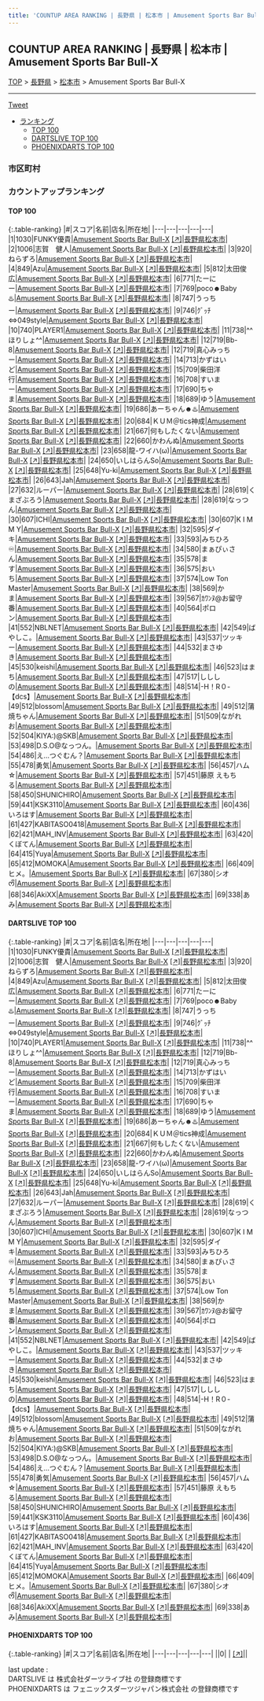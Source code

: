 ```yaml
---
title: 'COUNTUP AREA RANKING | 長野県 | 松本市 | Amusement Sports Bar Bull-X'
---
```

## COUNTUP AREA RANKING | 長野県 | 松本市 | Amusement Sports Bar Bull-X

[TOP](/darts/rank/) > [長野県](/darts/rank/長野県/) > [松本市](/darts/rank/長野県/松本市/) > Amusement Sports Bar Bull-X

___

<a href="https://twitter.com/share?ref_src=twsrc%5Etfw" data-text="COUNTUP AREA RANKING | 長野県松本市Amusement Sports Bar Bull-X" class="twitter-share-button" data-hashtags="DARTSLIVE,PHOENIXDARTS,darts,ダーツ" data-show-count="false">Tweet</a>

* [ランキング](#カウントアップランキング)
    * [TOP 100](#top-100)
    * [DARTSLIVE TOP 100](#dartslive-top-100)
    * [PHOENIXDARTS TOP 100](#phoenixdarts-top-100)

### 市区町村

<ul>

</ul>

### カウントアップランキング

#### TOP 100



{:.table-ranking}
|#|スコア|名前|店名|所在地|
|---|---|---|---|---|
|1|1030|<span class="rank-name-dl">FUNKY優貴</span>|<a href="/darts/rank/shops/a5e5af7fada386220d9b047a20a7ba1e.html">Amusement Sports Bar Bull-X</a> <a href="https://search.dartslive.com/jp/shop/a5e5af7fada386220d9b047a20a7ba1e">[↗]</a>|<a href="/darts/rank/長野県/松本市">長野県松本市</a>|
|2|1006|<span class="rank-name-dl">志賀　健人</span>|<a href="/darts/rank/shops/a5e5af7fada386220d9b047a20a7ba1e.html">Amusement Sports Bar Bull-X</a> <a href="https://search.dartslive.com/jp/shop/a5e5af7fada386220d9b047a20a7ba1e">[↗]</a>|<a href="/darts/rank/長野県/松本市">長野県松本市</a>|
|3|920|<span class="rank-name-dl">ねらずろ</span>|<a href="/darts/rank/shops/a5e5af7fada386220d9b047a20a7ba1e.html">Amusement Sports Bar Bull-X</a> <a href="https://search.dartslive.com/jp/shop/a5e5af7fada386220d9b047a20a7ba1e">[↗]</a>|<a href="/darts/rank/長野県/松本市">長野県松本市</a>|
|4|849|<span class="rank-name-dl">Azu</span>|<a href="/darts/rank/shops/a5e5af7fada386220d9b047a20a7ba1e.html">Amusement Sports Bar Bull-X</a> <a href="https://search.dartslive.com/jp/shop/a5e5af7fada386220d9b047a20a7ba1e">[↗]</a>|<a href="/darts/rank/長野県/松本市">長野県松本市</a>|
|5|812|<span class="rank-name-dl">太田俊広</span>|<a href="/darts/rank/shops/a5e5af7fada386220d9b047a20a7ba1e.html">Amusement Sports Bar Bull-X</a> <a href="https://search.dartslive.com/jp/shop/a5e5af7fada386220d9b047a20a7ba1e">[↗]</a>|<a href="/darts/rank/長野県/松本市">長野県松本市</a>|
|6|771|<span class="rank-name-dl">たーにー</span>|<a href="/darts/rank/shops/a5e5af7fada386220d9b047a20a7ba1e.html">Amusement Sports Bar Bull-X</a> <a href="https://search.dartslive.com/jp/shop/a5e5af7fada386220d9b047a20a7ba1e">[↗]</a>|<a href="/darts/rank/長野県/松本市">長野県松本市</a>|
|7|769|<span class="rank-name-dl">poco☻Baby♨️</span>|<a href="/darts/rank/shops/a5e5af7fada386220d9b047a20a7ba1e.html">Amusement Sports Bar Bull-X</a> <a href="https://search.dartslive.com/jp/shop/a5e5af7fada386220d9b047a20a7ba1e">[↗]</a>|<a href="/darts/rank/長野県/松本市">長野県松本市</a>|
|8|747|<span class="rank-name-dl">うっちー</span>|<a href="/darts/rank/shops/a5e5af7fada386220d9b047a20a7ba1e.html">Amusement Sports Bar Bull-X</a> <a href="https://search.dartslive.com/jp/shop/a5e5af7fada386220d9b047a20a7ba1e">[↗]</a>|<a href="/darts/rank/長野県/松本市">長野県松本市</a>|
|9|746|<span class="rank-name-dl">ｸﾞｯﾁ⇔049style</span>|<a href="/darts/rank/shops/a5e5af7fada386220d9b047a20a7ba1e.html">Amusement Sports Bar Bull-X</a> <a href="https://search.dartslive.com/jp/shop/a5e5af7fada386220d9b047a20a7ba1e">[↗]</a>|<a href="/darts/rank/長野県/松本市">長野県松本市</a>|
|10|740|<span class="rank-name-dl">PLAYER1</span>|<a href="/darts/rank/shops/a5e5af7fada386220d9b047a20a7ba1e.html">Amusement Sports Bar Bull-X</a> <a href="https://search.dartslive.com/jp/shop/a5e5af7fada386220d9b047a20a7ba1e">[↗]</a>|<a href="/darts/rank/長野県/松本市">長野県松本市</a>|
|11|738|<span class="rank-name-dl">^^ほりしょ^^</span>|<a href="/darts/rank/shops/a5e5af7fada386220d9b047a20a7ba1e.html">Amusement Sports Bar Bull-X</a> <a href="https://search.dartslive.com/jp/shop/a5e5af7fada386220d9b047a20a7ba1e">[↗]</a>|<a href="/darts/rank/長野県/松本市">長野県松本市</a>|
|12|719|<span class="rank-name-dl">Bb-8</span>|<a href="/darts/rank/shops/a5e5af7fada386220d9b047a20a7ba1e.html">Amusement Sports Bar Bull-X</a> <a href="https://search.dartslive.com/jp/shop/a5e5af7fada386220d9b047a20a7ba1e">[↗]</a>|<a href="/darts/rank/長野県/松本市">長野県松本市</a>|
|12|719|<span class="rank-name-dl">真心みっちー</span>|<a href="/darts/rank/shops/a5e5af7fada386220d9b047a20a7ba1e.html">Amusement Sports Bar Bull-X</a> <a href="https://search.dartslive.com/jp/shop/a5e5af7fada386220d9b047a20a7ba1e">[↗]</a>|<a href="/darts/rank/長野県/松本市">長野県松本市</a>|
|14|713|<span class="rank-name-dl">かずはいど</span>|<a href="/darts/rank/shops/a5e5af7fada386220d9b047a20a7ba1e.html">Amusement Sports Bar Bull-X</a> <a href="https://search.dartslive.com/jp/shop/a5e5af7fada386220d9b047a20a7ba1e">[↗]</a>|<a href="/darts/rank/長野県/松本市">長野県松本市</a>|
|15|709|<span class="rank-name-dl">柴田洋行</span>|<a href="/darts/rank/shops/a5e5af7fada386220d9b047a20a7ba1e.html">Amusement Sports Bar Bull-X</a> <a href="https://search.dartslive.com/jp/shop/a5e5af7fada386220d9b047a20a7ba1e">[↗]</a>|<a href="/darts/rank/長野県/松本市">長野県松本市</a>|
|16|708|<span class="rank-name-dl">すいまー</span>|<a href="/darts/rank/shops/a5e5af7fada386220d9b047a20a7ba1e.html">Amusement Sports Bar Bull-X</a> <a href="https://search.dartslive.com/jp/shop/a5e5af7fada386220d9b047a20a7ba1e">[↗]</a>|<a href="/darts/rank/長野県/松本市">長野県松本市</a>|
|17|690|<span class="rank-name-dl">ちゃま</span>|<a href="/darts/rank/shops/a5e5af7fada386220d9b047a20a7ba1e.html">Amusement Sports Bar Bull-X</a> <a href="https://search.dartslive.com/jp/shop/a5e5af7fada386220d9b047a20a7ba1e">[↗]</a>|<a href="/darts/rank/長野県/松本市">長野県松本市</a>|
|18|689|<span class="rank-name-dl">ゆう</span>|<a href="/darts/rank/shops/a5e5af7fada386220d9b047a20a7ba1e.html">Amusement Sports Bar Bull-X</a> <a href="https://search.dartslive.com/jp/shop/a5e5af7fada386220d9b047a20a7ba1e">[↗]</a>|<a href="/darts/rank/長野県/松本市">長野県松本市</a>|
|19|686|<span class="rank-name-dl">あーちゃん☻♨️</span>|<a href="/darts/rank/shops/a5e5af7fada386220d9b047a20a7ba1e.html">Amusement Sports Bar Bull-X</a> <a href="https://search.dartslive.com/jp/shop/a5e5af7fada386220d9b047a20a7ba1e">[↗]</a>|<a href="/darts/rank/長野県/松本市">長野県松本市</a>|
|20|684|<span class="rank-name-dl">ＫＵＭ＠tics神成</span>|<a href="/darts/rank/shops/a5e5af7fada386220d9b047a20a7ba1e.html">Amusement Sports Bar Bull-X</a> <a href="https://search.dartslive.com/jp/shop/a5e5af7fada386220d9b047a20a7ba1e">[↗]</a>|<a href="/darts/rank/長野県/松本市">長野県松本市</a>|
|21|667|<span class="rank-name-dl">何もしたくない</span>|<a href="/darts/rank/shops/a5e5af7fada386220d9b047a20a7ba1e.html">Amusement Sports Bar Bull-X</a> <a href="https://search.dartslive.com/jp/shop/a5e5af7fada386220d9b047a20a7ba1e">[↗]</a>|<a href="/darts/rank/長野県/松本市">長野県松本市</a>|
|22|660|<span class="rank-name-dl">かわんぬ</span>|<a href="/darts/rank/shops/a5e5af7fada386220d9b047a20a7ba1e.html">Amusement Sports Bar Bull-X</a> <a href="https://search.dartslive.com/jp/shop/a5e5af7fada386220d9b047a20a7ba1e">[↗]</a>|<a href="/darts/rank/長野県/松本市">長野県松本市</a>|
|23|658|<span class="rank-name-dl">龍-ワイハ(ω)</span>|<a href="/darts/rank/shops/a5e5af7fada386220d9b047a20a7ba1e.html">Amusement Sports Bar Bull-X</a> <a href="https://search.dartslive.com/jp/shop/a5e5af7fada386220d9b047a20a7ba1e">[↗]</a>|<a href="/darts/rank/長野県/松本市">長野県松本市</a>|
|24|650|<span class="rank-name-dl">いしはらんSo</span>|<a href="/darts/rank/shops/a5e5af7fada386220d9b047a20a7ba1e.html">Amusement Sports Bar Bull-X</a> <a href="https://search.dartslive.com/jp/shop/a5e5af7fada386220d9b047a20a7ba1e">[↗]</a>|<a href="/darts/rank/長野県/松本市">長野県松本市</a>|
|25|648|<span class="rank-name-dl">Yu-ki</span>|<a href="/darts/rank/shops/a5e5af7fada386220d9b047a20a7ba1e.html">Amusement Sports Bar Bull-X</a> <a href="https://search.dartslive.com/jp/shop/a5e5af7fada386220d9b047a20a7ba1e">[↗]</a>|<a href="/darts/rank/長野県/松本市">長野県松本市</a>|
|26|643|<span class="rank-name-dl">Jah</span>|<a href="/darts/rank/shops/a5e5af7fada386220d9b047a20a7ba1e.html">Amusement Sports Bar Bull-X</a> <a href="https://search.dartslive.com/jp/shop/a5e5af7fada386220d9b047a20a7ba1e">[↗]</a>|<a href="/darts/rank/長野県/松本市">長野県松本市</a>|
|27|632|<span class="rank-name-dl">ルーパー</span>|<a href="/darts/rank/shops/a5e5af7fada386220d9b047a20a7ba1e.html">Amusement Sports Bar Bull-X</a> <a href="https://search.dartslive.com/jp/shop/a5e5af7fada386220d9b047a20a7ba1e">[↗]</a>|<a href="/darts/rank/長野県/松本市">長野県松本市</a>|
|28|619|<span class="rank-name-dl">くまざぶろう</span>|<a href="/darts/rank/shops/a5e5af7fada386220d9b047a20a7ba1e.html">Amusement Sports Bar Bull-X</a> <a href="https://search.dartslive.com/jp/shop/a5e5af7fada386220d9b047a20a7ba1e">[↗]</a>|<a href="/darts/rank/長野県/松本市">長野県松本市</a>|
|28|619|<span class="rank-name-dl">なっつん</span>|<a href="/darts/rank/shops/a5e5af7fada386220d9b047a20a7ba1e.html">Amusement Sports Bar Bull-X</a> <a href="https://search.dartslive.com/jp/shop/a5e5af7fada386220d9b047a20a7ba1e">[↗]</a>|<a href="/darts/rank/長野県/松本市">長野県松本市</a>|
|30|607|<span class="rank-name-dl">ICHI</span>|<a href="/darts/rank/shops/a5e5af7fada386220d9b047a20a7ba1e.html">Amusement Sports Bar Bull-X</a> <a href="https://search.dartslive.com/jp/shop/a5e5af7fada386220d9b047a20a7ba1e">[↗]</a>|<a href="/darts/rank/長野県/松本市">長野県松本市</a>|
|30|607|<span class="rank-name-dl">K I M M Y</span>|<a href="/darts/rank/shops/a5e5af7fada386220d9b047a20a7ba1e.html">Amusement Sports Bar Bull-X</a> <a href="https://search.dartslive.com/jp/shop/a5e5af7fada386220d9b047a20a7ba1e">[↗]</a>|<a href="/darts/rank/長野県/松本市">長野県松本市</a>|
|32|595|<span class="rank-name-dl">ダイキ</span>|<a href="/darts/rank/shops/a5e5af7fada386220d9b047a20a7ba1e.html">Amusement Sports Bar Bull-X</a> <a href="https://search.dartslive.com/jp/shop/a5e5af7fada386220d9b047a20a7ba1e">[↗]</a>|<a href="/darts/rank/長野県/松本市">長野県松本市</a>|
|33|593|<span class="rank-name-dl">みちひろ♾️</span>|<a href="/darts/rank/shops/a5e5af7fada386220d9b047a20a7ba1e.html">Amusement Sports Bar Bull-X</a> <a href="https://search.dartslive.com/jp/shop/a5e5af7fada386220d9b047a20a7ba1e">[↗]</a>|<a href="/darts/rank/長野県/松本市">長野県松本市</a>|
|34|580|<span class="rank-name-dl">まぁぴぃさん</span>|<a href="/darts/rank/shops/a5e5af7fada386220d9b047a20a7ba1e.html">Amusement Sports Bar Bull-X</a> <a href="https://search.dartslive.com/jp/shop/a5e5af7fada386220d9b047a20a7ba1e">[↗]</a>|<a href="/darts/rank/長野県/松本市">長野県松本市</a>|
|35|578|<span class="rank-name-dl">ます</span>|<a href="/darts/rank/shops/a5e5af7fada386220d9b047a20a7ba1e.html">Amusement Sports Bar Bull-X</a> <a href="https://search.dartslive.com/jp/shop/a5e5af7fada386220d9b047a20a7ba1e">[↗]</a>|<a href="/darts/rank/長野県/松本市">長野県松本市</a>|
|36|575|<span class="rank-name-dl">おいち</span>|<a href="/darts/rank/shops/a5e5af7fada386220d9b047a20a7ba1e.html">Amusement Sports Bar Bull-X</a> <a href="https://search.dartslive.com/jp/shop/a5e5af7fada386220d9b047a20a7ba1e">[↗]</a>|<a href="/darts/rank/長野県/松本市">長野県松本市</a>|
|37|574|<span class="rank-name-dl">Low Ton Master</span>|<a href="/darts/rank/shops/a5e5af7fada386220d9b047a20a7ba1e.html">Amusement Sports Bar Bull-X</a> <a href="https://search.dartslive.com/jp/shop/a5e5af7fada386220d9b047a20a7ba1e">[↗]</a>|<a href="/darts/rank/長野県/松本市">長野県松本市</a>|
|38|569|<span class="rank-name-dl">かま</span>|<a href="/darts/rank/shops/a5e5af7fada386220d9b047a20a7ba1e.html">Amusement Sports Bar Bull-X</a> <a href="https://search.dartslive.com/jp/shop/a5e5af7fada386220d9b047a20a7ba1e">[↗]</a>|<a href="/darts/rank/長野県/松本市">長野県松本市</a>|
|39|567|<span class="rank-name-dl">ｶﾜﾝﾇ@お留守番</span>|<a href="/darts/rank/shops/a5e5af7fada386220d9b047a20a7ba1e.html">Amusement Sports Bar Bull-X</a> <a href="https://search.dartslive.com/jp/shop/a5e5af7fada386220d9b047a20a7ba1e">[↗]</a>|<a href="/darts/rank/長野県/松本市">長野県松本市</a>|
|40|564|<span class="rank-name-dl">ポロン</span>|<a href="/darts/rank/shops/a5e5af7fada386220d9b047a20a7ba1e.html">Amusement Sports Bar Bull-X</a> <a href="https://search.dartslive.com/jp/shop/a5e5af7fada386220d9b047a20a7ba1e">[↗]</a>|<a href="/darts/rank/長野県/松本市">長野県松本市</a>|
|41|552|<span class="rank-name-dl">NBLNET</span>|<a href="/darts/rank/shops/a5e5af7fada386220d9b047a20a7ba1e.html">Amusement Sports Bar Bull-X</a> <a href="https://search.dartslive.com/jp/shop/a5e5af7fada386220d9b047a20a7ba1e">[↗]</a>|<a href="/darts/rank/長野県/松本市">長野県松本市</a>|
|42|549|<span class="rank-name-dl">ばやしこ。</span>|<a href="/darts/rank/shops/a5e5af7fada386220d9b047a20a7ba1e.html">Amusement Sports Bar Bull-X</a> <a href="https://search.dartslive.com/jp/shop/a5e5af7fada386220d9b047a20a7ba1e">[↗]</a>|<a href="/darts/rank/長野県/松本市">長野県松本市</a>|
|43|537|<span class="rank-name-dl">ツッキー</span>|<a href="/darts/rank/shops/a5e5af7fada386220d9b047a20a7ba1e.html">Amusement Sports Bar Bull-X</a> <a href="https://search.dartslive.com/jp/shop/a5e5af7fada386220d9b047a20a7ba1e">[↗]</a>|<a href="/darts/rank/長野県/松本市">長野県松本市</a>|
|44|532|<span class="rank-name-dl">まさゆき</span>|<a href="/darts/rank/shops/a5e5af7fada386220d9b047a20a7ba1e.html">Amusement Sports Bar Bull-X</a> <a href="https://search.dartslive.com/jp/shop/a5e5af7fada386220d9b047a20a7ba1e">[↗]</a>|<a href="/darts/rank/長野県/松本市">長野県松本市</a>|
|45|530|<span class="rank-name-dl">keishi</span>|<a href="/darts/rank/shops/a5e5af7fada386220d9b047a20a7ba1e.html">Amusement Sports Bar Bull-X</a> <a href="https://search.dartslive.com/jp/shop/a5e5af7fada386220d9b047a20a7ba1e">[↗]</a>|<a href="/darts/rank/長野県/松本市">長野県松本市</a>|
|46|523|<span class="rank-name-dl">はまち</span>|<a href="/darts/rank/shops/a5e5af7fada386220d9b047a20a7ba1e.html">Amusement Sports Bar Bull-X</a> <a href="https://search.dartslive.com/jp/shop/a5e5af7fada386220d9b047a20a7ba1e">[↗]</a>|<a href="/darts/rank/長野県/松本市">長野県松本市</a>|
|47|517|<span class="rank-name-dl">しししの</span>|<a href="/darts/rank/shops/a5e5af7fada386220d9b047a20a7ba1e.html">Amusement Sports Bar Bull-X</a> <a href="https://search.dartslive.com/jp/shop/a5e5af7fada386220d9b047a20a7ba1e">[↗]</a>|<a href="/darts/rank/長野県/松本市">長野県松本市</a>|
|48|514|<span class="rank-name-dl">-H！R０-【dcs】</span>|<a href="/darts/rank/shops/a5e5af7fada386220d9b047a20a7ba1e.html">Amusement Sports Bar Bull-X</a> <a href="https://search.dartslive.com/jp/shop/a5e5af7fada386220d9b047a20a7ba1e">[↗]</a>|<a href="/darts/rank/長野県/松本市">長野県松本市</a>|
|49|512|<span class="rank-name-dl">blossom</span>|<a href="/darts/rank/shops/a5e5af7fada386220d9b047a20a7ba1e.html">Amusement Sports Bar Bull-X</a> <a href="https://search.dartslive.com/jp/shop/a5e5af7fada386220d9b047a20a7ba1e">[↗]</a>|<a href="/darts/rank/長野県/松本市">長野県松本市</a>|
|49|512|<span class="rank-name-dl">蒲焼ちゃん</span>|<a href="/darts/rank/shops/a5e5af7fada386220d9b047a20a7ba1e.html">Amusement Sports Bar Bull-X</a> <a href="https://search.dartslive.com/jp/shop/a5e5af7fada386220d9b047a20a7ba1e">[↗]</a>|<a href="/darts/rank/長野県/松本市">長野県松本市</a>|
|51|509|<span class="rank-name-dl">ながれお</span>|<a href="/darts/rank/shops/a5e5af7fada386220d9b047a20a7ba1e.html">Amusement Sports Bar Bull-X</a> <a href="https://search.dartslive.com/jp/shop/a5e5af7fada386220d9b047a20a7ba1e">[↗]</a>|<a href="/darts/rank/長野県/松本市">長野県松本市</a>|
|52|504|<span class="rank-name-dl">KIYA:)@SKB</span>|<a href="/darts/rank/shops/a5e5af7fada386220d9b047a20a7ba1e.html">Amusement Sports Bar Bull-X</a> <a href="https://search.dartslive.com/jp/shop/a5e5af7fada386220d9b047a20a7ba1e">[↗]</a>|<a href="/darts/rank/長野県/松本市">長野県松本市</a>|
|53|498|<span class="rank-name-dl">D.S.O@なっつん。</span>|<a href="/darts/rank/shops/a5e5af7fada386220d9b047a20a7ba1e.html">Amusement Sports Bar Bull-X</a> <a href="https://search.dartslive.com/jp/shop/a5e5af7fada386220d9b047a20a7ba1e">[↗]</a>|<a href="/darts/rank/長野県/松本市">長野県松本市</a>|
|54|486|<span class="rank-name-dl">え…つぐむん？</span>|<a href="/darts/rank/shops/a5e5af7fada386220d9b047a20a7ba1e.html">Amusement Sports Bar Bull-X</a> <a href="https://search.dartslive.com/jp/shop/a5e5af7fada386220d9b047a20a7ba1e">[↗]</a>|<a href="/darts/rank/長野県/松本市">長野県松本市</a>|
|55|478|<span class="rank-name-dl">勇気</span>|<a href="/darts/rank/shops/a5e5af7fada386220d9b047a20a7ba1e.html">Amusement Sports Bar Bull-X</a> <a href="https://search.dartslive.com/jp/shop/a5e5af7fada386220d9b047a20a7ba1e">[↗]</a>|<a href="/darts/rank/長野県/松本市">長野県松本市</a>|
|56|457|<span class="rank-name-dl">ハム☆</span>|<a href="/darts/rank/shops/a5e5af7fada386220d9b047a20a7ba1e.html">Amusement Sports Bar Bull-X</a> <a href="https://search.dartslive.com/jp/shop/a5e5af7fada386220d9b047a20a7ba1e">[↗]</a>|<a href="/darts/rank/長野県/松本市">長野県松本市</a>|
|57|451|<span class="rank-name-dl">藤原 えもちる</span>|<a href="/darts/rank/shops/a5e5af7fada386220d9b047a20a7ba1e.html">Amusement Sports Bar Bull-X</a> <a href="https://search.dartslive.com/jp/shop/a5e5af7fada386220d9b047a20a7ba1e">[↗]</a>|<a href="/darts/rank/長野県/松本市">長野県松本市</a>|
|58|450|<span class="rank-name-dl">SHUNICHIRO</span>|<a href="/darts/rank/shops/a5e5af7fada386220d9b047a20a7ba1e.html">Amusement Sports Bar Bull-X</a> <a href="https://search.dartslive.com/jp/shop/a5e5af7fada386220d9b047a20a7ba1e">[↗]</a>|<a href="/darts/rank/長野県/松本市">長野県松本市</a>|
|59|441|<span class="rank-name-dl">KSK3110</span>|<a href="/darts/rank/shops/a5e5af7fada386220d9b047a20a7ba1e.html">Amusement Sports Bar Bull-X</a> <a href="https://search.dartslive.com/jp/shop/a5e5af7fada386220d9b047a20a7ba1e">[↗]</a>|<a href="/darts/rank/長野県/松本市">長野県松本市</a>|
|60|436|<span class="rank-name-dl">いろはす</span>|<a href="/darts/rank/shops/a5e5af7fada386220d9b047a20a7ba1e.html">Amusement Sports Bar Bull-X</a> <a href="https://search.dartslive.com/jp/shop/a5e5af7fada386220d9b047a20a7ba1e">[↗]</a>|<a href="/darts/rank/長野県/松本市">長野県松本市</a>|
|61|427|<span class="rank-name-dl">KABITASO0418</span>|<a href="/darts/rank/shops/a5e5af7fada386220d9b047a20a7ba1e.html">Amusement Sports Bar Bull-X</a> <a href="https://search.dartslive.com/jp/shop/a5e5af7fada386220d9b047a20a7ba1e">[↗]</a>|<a href="/darts/rank/長野県/松本市">長野県松本市</a>|
|62|421|<span class="rank-name-dl">MAH_INV</span>|<a href="/darts/rank/shops/a5e5af7fada386220d9b047a20a7ba1e.html">Amusement Sports Bar Bull-X</a> <a href="https://search.dartslive.com/jp/shop/a5e5af7fada386220d9b047a20a7ba1e">[↗]</a>|<a href="/darts/rank/長野県/松本市">長野県松本市</a>|
|63|420|<span class="rank-name-dl">くぼてん</span>|<a href="/darts/rank/shops/a5e5af7fada386220d9b047a20a7ba1e.html">Amusement Sports Bar Bull-X</a> <a href="https://search.dartslive.com/jp/shop/a5e5af7fada386220d9b047a20a7ba1e">[↗]</a>|<a href="/darts/rank/長野県/松本市">長野県松本市</a>|
|64|415|<span class="rank-name-dl">Yuya</span>|<a href="/darts/rank/shops/a5e5af7fada386220d9b047a20a7ba1e.html">Amusement Sports Bar Bull-X</a> <a href="https://search.dartslive.com/jp/shop/a5e5af7fada386220d9b047a20a7ba1e">[↗]</a>|<a href="/darts/rank/長野県/松本市">長野県松本市</a>|
|65|412|<span class="rank-name-dl">MOMOKA</span>|<a href="/darts/rank/shops/a5e5af7fada386220d9b047a20a7ba1e.html">Amusement Sports Bar Bull-X</a> <a href="https://search.dartslive.com/jp/shop/a5e5af7fada386220d9b047a20a7ba1e">[↗]</a>|<a href="/darts/rank/長野県/松本市">長野県松本市</a>|
|66|409|<span class="rank-name-dl">ヒメ。</span>|<a href="/darts/rank/shops/a5e5af7fada386220d9b047a20a7ba1e.html">Amusement Sports Bar Bull-X</a> <a href="https://search.dartslive.com/jp/shop/a5e5af7fada386220d9b047a20a7ba1e">[↗]</a>|<a href="/darts/rank/長野県/松本市">長野県松本市</a>|
|67|380|<span class="rank-name-dl">シオᰔᩚ</span>|<a href="/darts/rank/shops/a5e5af7fada386220d9b047a20a7ba1e.html">Amusement Sports Bar Bull-X</a> <a href="https://search.dartslive.com/jp/shop/a5e5af7fada386220d9b047a20a7ba1e">[↗]</a>|<a href="/darts/rank/長野県/松本市">長野県松本市</a>|
|68|346|<span class="rank-name-dl">AkiXX</span>|<a href="/darts/rank/shops/a5e5af7fada386220d9b047a20a7ba1e.html">Amusement Sports Bar Bull-X</a> <a href="https://search.dartslive.com/jp/shop/a5e5af7fada386220d9b047a20a7ba1e">[↗]</a>|<a href="/darts/rank/長野県/松本市">長野県松本市</a>|
|69|338|<span class="rank-name-dl">あみ</span>|<a href="/darts/rank/shops/a5e5af7fada386220d9b047a20a7ba1e.html">Amusement Sports Bar Bull-X</a> <a href="https://search.dartslive.com/jp/shop/a5e5af7fada386220d9b047a20a7ba1e">[↗]</a>|<a href="/darts/rank/長野県/松本市">長野県松本市</a>|


#### DARTSLIVE TOP 100



{:.table-ranking}
|#|スコア|名前|店名|所在地|
|---|---|---|---|---|
|1|1030|<span class="rank-name-dl">FUNKY優貴</span>|<a href="/darts/rank/shops/a5e5af7fada386220d9b047a20a7ba1e.html">Amusement Sports Bar Bull-X</a> <a href="https://search.dartslive.com/jp/shop/a5e5af7fada386220d9b047a20a7ba1e">[↗]</a>|<a href="/darts/rank/長野県/松本市">長野県松本市</a>|
|2|1006|<span class="rank-name-dl">志賀　健人</span>|<a href="/darts/rank/shops/a5e5af7fada386220d9b047a20a7ba1e.html">Amusement Sports Bar Bull-X</a> <a href="https://search.dartslive.com/jp/shop/a5e5af7fada386220d9b047a20a7ba1e">[↗]</a>|<a href="/darts/rank/長野県/松本市">長野県松本市</a>|
|3|920|<span class="rank-name-dl">ねらずろ</span>|<a href="/darts/rank/shops/a5e5af7fada386220d9b047a20a7ba1e.html">Amusement Sports Bar Bull-X</a> <a href="https://search.dartslive.com/jp/shop/a5e5af7fada386220d9b047a20a7ba1e">[↗]</a>|<a href="/darts/rank/長野県/松本市">長野県松本市</a>|
|4|849|<span class="rank-name-dl">Azu</span>|<a href="/darts/rank/shops/a5e5af7fada386220d9b047a20a7ba1e.html">Amusement Sports Bar Bull-X</a> <a href="https://search.dartslive.com/jp/shop/a5e5af7fada386220d9b047a20a7ba1e">[↗]</a>|<a href="/darts/rank/長野県/松本市">長野県松本市</a>|
|5|812|<span class="rank-name-dl">太田俊広</span>|<a href="/darts/rank/shops/a5e5af7fada386220d9b047a20a7ba1e.html">Amusement Sports Bar Bull-X</a> <a href="https://search.dartslive.com/jp/shop/a5e5af7fada386220d9b047a20a7ba1e">[↗]</a>|<a href="/darts/rank/長野県/松本市">長野県松本市</a>|
|6|771|<span class="rank-name-dl">たーにー</span>|<a href="/darts/rank/shops/a5e5af7fada386220d9b047a20a7ba1e.html">Amusement Sports Bar Bull-X</a> <a href="https://search.dartslive.com/jp/shop/a5e5af7fada386220d9b047a20a7ba1e">[↗]</a>|<a href="/darts/rank/長野県/松本市">長野県松本市</a>|
|7|769|<span class="rank-name-dl">poco☻Baby♨️</span>|<a href="/darts/rank/shops/a5e5af7fada386220d9b047a20a7ba1e.html">Amusement Sports Bar Bull-X</a> <a href="https://search.dartslive.com/jp/shop/a5e5af7fada386220d9b047a20a7ba1e">[↗]</a>|<a href="/darts/rank/長野県/松本市">長野県松本市</a>|
|8|747|<span class="rank-name-dl">うっちー</span>|<a href="/darts/rank/shops/a5e5af7fada386220d9b047a20a7ba1e.html">Amusement Sports Bar Bull-X</a> <a href="https://search.dartslive.com/jp/shop/a5e5af7fada386220d9b047a20a7ba1e">[↗]</a>|<a href="/darts/rank/長野県/松本市">長野県松本市</a>|
|9|746|<span class="rank-name-dl">ｸﾞｯﾁ⇔049style</span>|<a href="/darts/rank/shops/a5e5af7fada386220d9b047a20a7ba1e.html">Amusement Sports Bar Bull-X</a> <a href="https://search.dartslive.com/jp/shop/a5e5af7fada386220d9b047a20a7ba1e">[↗]</a>|<a href="/darts/rank/長野県/松本市">長野県松本市</a>|
|10|740|<span class="rank-name-dl">PLAYER1</span>|<a href="/darts/rank/shops/a5e5af7fada386220d9b047a20a7ba1e.html">Amusement Sports Bar Bull-X</a> <a href="https://search.dartslive.com/jp/shop/a5e5af7fada386220d9b047a20a7ba1e">[↗]</a>|<a href="/darts/rank/長野県/松本市">長野県松本市</a>|
|11|738|<span class="rank-name-dl">^^ほりしょ^^</span>|<a href="/darts/rank/shops/a5e5af7fada386220d9b047a20a7ba1e.html">Amusement Sports Bar Bull-X</a> <a href="https://search.dartslive.com/jp/shop/a5e5af7fada386220d9b047a20a7ba1e">[↗]</a>|<a href="/darts/rank/長野県/松本市">長野県松本市</a>|
|12|719|<span class="rank-name-dl">Bb-8</span>|<a href="/darts/rank/shops/a5e5af7fada386220d9b047a20a7ba1e.html">Amusement Sports Bar Bull-X</a> <a href="https://search.dartslive.com/jp/shop/a5e5af7fada386220d9b047a20a7ba1e">[↗]</a>|<a href="/darts/rank/長野県/松本市">長野県松本市</a>|
|12|719|<span class="rank-name-dl">真心みっちー</span>|<a href="/darts/rank/shops/a5e5af7fada386220d9b047a20a7ba1e.html">Amusement Sports Bar Bull-X</a> <a href="https://search.dartslive.com/jp/shop/a5e5af7fada386220d9b047a20a7ba1e">[↗]</a>|<a href="/darts/rank/長野県/松本市">長野県松本市</a>|
|14|713|<span class="rank-name-dl">かずはいど</span>|<a href="/darts/rank/shops/a5e5af7fada386220d9b047a20a7ba1e.html">Amusement Sports Bar Bull-X</a> <a href="https://search.dartslive.com/jp/shop/a5e5af7fada386220d9b047a20a7ba1e">[↗]</a>|<a href="/darts/rank/長野県/松本市">長野県松本市</a>|
|15|709|<span class="rank-name-dl">柴田洋行</span>|<a href="/darts/rank/shops/a5e5af7fada386220d9b047a20a7ba1e.html">Amusement Sports Bar Bull-X</a> <a href="https://search.dartslive.com/jp/shop/a5e5af7fada386220d9b047a20a7ba1e">[↗]</a>|<a href="/darts/rank/長野県/松本市">長野県松本市</a>|
|16|708|<span class="rank-name-dl">すいまー</span>|<a href="/darts/rank/shops/a5e5af7fada386220d9b047a20a7ba1e.html">Amusement Sports Bar Bull-X</a> <a href="https://search.dartslive.com/jp/shop/a5e5af7fada386220d9b047a20a7ba1e">[↗]</a>|<a href="/darts/rank/長野県/松本市">長野県松本市</a>|
|17|690|<span class="rank-name-dl">ちゃま</span>|<a href="/darts/rank/shops/a5e5af7fada386220d9b047a20a7ba1e.html">Amusement Sports Bar Bull-X</a> <a href="https://search.dartslive.com/jp/shop/a5e5af7fada386220d9b047a20a7ba1e">[↗]</a>|<a href="/darts/rank/長野県/松本市">長野県松本市</a>|
|18|689|<span class="rank-name-dl">ゆう</span>|<a href="/darts/rank/shops/a5e5af7fada386220d9b047a20a7ba1e.html">Amusement Sports Bar Bull-X</a> <a href="https://search.dartslive.com/jp/shop/a5e5af7fada386220d9b047a20a7ba1e">[↗]</a>|<a href="/darts/rank/長野県/松本市">長野県松本市</a>|
|19|686|<span class="rank-name-dl">あーちゃん☻♨️</span>|<a href="/darts/rank/shops/a5e5af7fada386220d9b047a20a7ba1e.html">Amusement Sports Bar Bull-X</a> <a href="https://search.dartslive.com/jp/shop/a5e5af7fada386220d9b047a20a7ba1e">[↗]</a>|<a href="/darts/rank/長野県/松本市">長野県松本市</a>|
|20|684|<span class="rank-name-dl">ＫＵＭ＠tics神成</span>|<a href="/darts/rank/shops/a5e5af7fada386220d9b047a20a7ba1e.html">Amusement Sports Bar Bull-X</a> <a href="https://search.dartslive.com/jp/shop/a5e5af7fada386220d9b047a20a7ba1e">[↗]</a>|<a href="/darts/rank/長野県/松本市">長野県松本市</a>|
|21|667|<span class="rank-name-dl">何もしたくない</span>|<a href="/darts/rank/shops/a5e5af7fada386220d9b047a20a7ba1e.html">Amusement Sports Bar Bull-X</a> <a href="https://search.dartslive.com/jp/shop/a5e5af7fada386220d9b047a20a7ba1e">[↗]</a>|<a href="/darts/rank/長野県/松本市">長野県松本市</a>|
|22|660|<span class="rank-name-dl">かわんぬ</span>|<a href="/darts/rank/shops/a5e5af7fada386220d9b047a20a7ba1e.html">Amusement Sports Bar Bull-X</a> <a href="https://search.dartslive.com/jp/shop/a5e5af7fada386220d9b047a20a7ba1e">[↗]</a>|<a href="/darts/rank/長野県/松本市">長野県松本市</a>|
|23|658|<span class="rank-name-dl">龍-ワイハ(ω)</span>|<a href="/darts/rank/shops/a5e5af7fada386220d9b047a20a7ba1e.html">Amusement Sports Bar Bull-X</a> <a href="https://search.dartslive.com/jp/shop/a5e5af7fada386220d9b047a20a7ba1e">[↗]</a>|<a href="/darts/rank/長野県/松本市">長野県松本市</a>|
|24|650|<span class="rank-name-dl">いしはらんSo</span>|<a href="/darts/rank/shops/a5e5af7fada386220d9b047a20a7ba1e.html">Amusement Sports Bar Bull-X</a> <a href="https://search.dartslive.com/jp/shop/a5e5af7fada386220d9b047a20a7ba1e">[↗]</a>|<a href="/darts/rank/長野県/松本市">長野県松本市</a>|
|25|648|<span class="rank-name-dl">Yu-ki</span>|<a href="/darts/rank/shops/a5e5af7fada386220d9b047a20a7ba1e.html">Amusement Sports Bar Bull-X</a> <a href="https://search.dartslive.com/jp/shop/a5e5af7fada386220d9b047a20a7ba1e">[↗]</a>|<a href="/darts/rank/長野県/松本市">長野県松本市</a>|
|26|643|<span class="rank-name-dl">Jah</span>|<a href="/darts/rank/shops/a5e5af7fada386220d9b047a20a7ba1e.html">Amusement Sports Bar Bull-X</a> <a href="https://search.dartslive.com/jp/shop/a5e5af7fada386220d9b047a20a7ba1e">[↗]</a>|<a href="/darts/rank/長野県/松本市">長野県松本市</a>|
|27|632|<span class="rank-name-dl">ルーパー</span>|<a href="/darts/rank/shops/a5e5af7fada386220d9b047a20a7ba1e.html">Amusement Sports Bar Bull-X</a> <a href="https://search.dartslive.com/jp/shop/a5e5af7fada386220d9b047a20a7ba1e">[↗]</a>|<a href="/darts/rank/長野県/松本市">長野県松本市</a>|
|28|619|<span class="rank-name-dl">くまざぶろう</span>|<a href="/darts/rank/shops/a5e5af7fada386220d9b047a20a7ba1e.html">Amusement Sports Bar Bull-X</a> <a href="https://search.dartslive.com/jp/shop/a5e5af7fada386220d9b047a20a7ba1e">[↗]</a>|<a href="/darts/rank/長野県/松本市">長野県松本市</a>|
|28|619|<span class="rank-name-dl">なっつん</span>|<a href="/darts/rank/shops/a5e5af7fada386220d9b047a20a7ba1e.html">Amusement Sports Bar Bull-X</a> <a href="https://search.dartslive.com/jp/shop/a5e5af7fada386220d9b047a20a7ba1e">[↗]</a>|<a href="/darts/rank/長野県/松本市">長野県松本市</a>|
|30|607|<span class="rank-name-dl">ICHI</span>|<a href="/darts/rank/shops/a5e5af7fada386220d9b047a20a7ba1e.html">Amusement Sports Bar Bull-X</a> <a href="https://search.dartslive.com/jp/shop/a5e5af7fada386220d9b047a20a7ba1e">[↗]</a>|<a href="/darts/rank/長野県/松本市">長野県松本市</a>|
|30|607|<span class="rank-name-dl">K I M M Y</span>|<a href="/darts/rank/shops/a5e5af7fada386220d9b047a20a7ba1e.html">Amusement Sports Bar Bull-X</a> <a href="https://search.dartslive.com/jp/shop/a5e5af7fada386220d9b047a20a7ba1e">[↗]</a>|<a href="/darts/rank/長野県/松本市">長野県松本市</a>|
|32|595|<span class="rank-name-dl">ダイキ</span>|<a href="/darts/rank/shops/a5e5af7fada386220d9b047a20a7ba1e.html">Amusement Sports Bar Bull-X</a> <a href="https://search.dartslive.com/jp/shop/a5e5af7fada386220d9b047a20a7ba1e">[↗]</a>|<a href="/darts/rank/長野県/松本市">長野県松本市</a>|
|33|593|<span class="rank-name-dl">みちひろ♾️</span>|<a href="/darts/rank/shops/a5e5af7fada386220d9b047a20a7ba1e.html">Amusement Sports Bar Bull-X</a> <a href="https://search.dartslive.com/jp/shop/a5e5af7fada386220d9b047a20a7ba1e">[↗]</a>|<a href="/darts/rank/長野県/松本市">長野県松本市</a>|
|34|580|<span class="rank-name-dl">まぁぴぃさん</span>|<a href="/darts/rank/shops/a5e5af7fada386220d9b047a20a7ba1e.html">Amusement Sports Bar Bull-X</a> <a href="https://search.dartslive.com/jp/shop/a5e5af7fada386220d9b047a20a7ba1e">[↗]</a>|<a href="/darts/rank/長野県/松本市">長野県松本市</a>|
|35|578|<span class="rank-name-dl">ます</span>|<a href="/darts/rank/shops/a5e5af7fada386220d9b047a20a7ba1e.html">Amusement Sports Bar Bull-X</a> <a href="https://search.dartslive.com/jp/shop/a5e5af7fada386220d9b047a20a7ba1e">[↗]</a>|<a href="/darts/rank/長野県/松本市">長野県松本市</a>|
|36|575|<span class="rank-name-dl">おいち</span>|<a href="/darts/rank/shops/a5e5af7fada386220d9b047a20a7ba1e.html">Amusement Sports Bar Bull-X</a> <a href="https://search.dartslive.com/jp/shop/a5e5af7fada386220d9b047a20a7ba1e">[↗]</a>|<a href="/darts/rank/長野県/松本市">長野県松本市</a>|
|37|574|<span class="rank-name-dl">Low Ton Master</span>|<a href="/darts/rank/shops/a5e5af7fada386220d9b047a20a7ba1e.html">Amusement Sports Bar Bull-X</a> <a href="https://search.dartslive.com/jp/shop/a5e5af7fada386220d9b047a20a7ba1e">[↗]</a>|<a href="/darts/rank/長野県/松本市">長野県松本市</a>|
|38|569|<span class="rank-name-dl">かま</span>|<a href="/darts/rank/shops/a5e5af7fada386220d9b047a20a7ba1e.html">Amusement Sports Bar Bull-X</a> <a href="https://search.dartslive.com/jp/shop/a5e5af7fada386220d9b047a20a7ba1e">[↗]</a>|<a href="/darts/rank/長野県/松本市">長野県松本市</a>|
|39|567|<span class="rank-name-dl">ｶﾜﾝﾇ@お留守番</span>|<a href="/darts/rank/shops/a5e5af7fada386220d9b047a20a7ba1e.html">Amusement Sports Bar Bull-X</a> <a href="https://search.dartslive.com/jp/shop/a5e5af7fada386220d9b047a20a7ba1e">[↗]</a>|<a href="/darts/rank/長野県/松本市">長野県松本市</a>|
|40|564|<span class="rank-name-dl">ポロン</span>|<a href="/darts/rank/shops/a5e5af7fada386220d9b047a20a7ba1e.html">Amusement Sports Bar Bull-X</a> <a href="https://search.dartslive.com/jp/shop/a5e5af7fada386220d9b047a20a7ba1e">[↗]</a>|<a href="/darts/rank/長野県/松本市">長野県松本市</a>|
|41|552|<span class="rank-name-dl">NBLNET</span>|<a href="/darts/rank/shops/a5e5af7fada386220d9b047a20a7ba1e.html">Amusement Sports Bar Bull-X</a> <a href="https://search.dartslive.com/jp/shop/a5e5af7fada386220d9b047a20a7ba1e">[↗]</a>|<a href="/darts/rank/長野県/松本市">長野県松本市</a>|
|42|549|<span class="rank-name-dl">ばやしこ。</span>|<a href="/darts/rank/shops/a5e5af7fada386220d9b047a20a7ba1e.html">Amusement Sports Bar Bull-X</a> <a href="https://search.dartslive.com/jp/shop/a5e5af7fada386220d9b047a20a7ba1e">[↗]</a>|<a href="/darts/rank/長野県/松本市">長野県松本市</a>|
|43|537|<span class="rank-name-dl">ツッキー</span>|<a href="/darts/rank/shops/a5e5af7fada386220d9b047a20a7ba1e.html">Amusement Sports Bar Bull-X</a> <a href="https://search.dartslive.com/jp/shop/a5e5af7fada386220d9b047a20a7ba1e">[↗]</a>|<a href="/darts/rank/長野県/松本市">長野県松本市</a>|
|44|532|<span class="rank-name-dl">まさゆき</span>|<a href="/darts/rank/shops/a5e5af7fada386220d9b047a20a7ba1e.html">Amusement Sports Bar Bull-X</a> <a href="https://search.dartslive.com/jp/shop/a5e5af7fada386220d9b047a20a7ba1e">[↗]</a>|<a href="/darts/rank/長野県/松本市">長野県松本市</a>|
|45|530|<span class="rank-name-dl">keishi</span>|<a href="/darts/rank/shops/a5e5af7fada386220d9b047a20a7ba1e.html">Amusement Sports Bar Bull-X</a> <a href="https://search.dartslive.com/jp/shop/a5e5af7fada386220d9b047a20a7ba1e">[↗]</a>|<a href="/darts/rank/長野県/松本市">長野県松本市</a>|
|46|523|<span class="rank-name-dl">はまち</span>|<a href="/darts/rank/shops/a5e5af7fada386220d9b047a20a7ba1e.html">Amusement Sports Bar Bull-X</a> <a href="https://search.dartslive.com/jp/shop/a5e5af7fada386220d9b047a20a7ba1e">[↗]</a>|<a href="/darts/rank/長野県/松本市">長野県松本市</a>|
|47|517|<span class="rank-name-dl">しししの</span>|<a href="/darts/rank/shops/a5e5af7fada386220d9b047a20a7ba1e.html">Amusement Sports Bar Bull-X</a> <a href="https://search.dartslive.com/jp/shop/a5e5af7fada386220d9b047a20a7ba1e">[↗]</a>|<a href="/darts/rank/長野県/松本市">長野県松本市</a>|
|48|514|<span class="rank-name-dl">-H！R０-【dcs】</span>|<a href="/darts/rank/shops/a5e5af7fada386220d9b047a20a7ba1e.html">Amusement Sports Bar Bull-X</a> <a href="https://search.dartslive.com/jp/shop/a5e5af7fada386220d9b047a20a7ba1e">[↗]</a>|<a href="/darts/rank/長野県/松本市">長野県松本市</a>|
|49|512|<span class="rank-name-dl">blossom</span>|<a href="/darts/rank/shops/a5e5af7fada386220d9b047a20a7ba1e.html">Amusement Sports Bar Bull-X</a> <a href="https://search.dartslive.com/jp/shop/a5e5af7fada386220d9b047a20a7ba1e">[↗]</a>|<a href="/darts/rank/長野県/松本市">長野県松本市</a>|
|49|512|<span class="rank-name-dl">蒲焼ちゃん</span>|<a href="/darts/rank/shops/a5e5af7fada386220d9b047a20a7ba1e.html">Amusement Sports Bar Bull-X</a> <a href="https://search.dartslive.com/jp/shop/a5e5af7fada386220d9b047a20a7ba1e">[↗]</a>|<a href="/darts/rank/長野県/松本市">長野県松本市</a>|
|51|509|<span class="rank-name-dl">ながれお</span>|<a href="/darts/rank/shops/a5e5af7fada386220d9b047a20a7ba1e.html">Amusement Sports Bar Bull-X</a> <a href="https://search.dartslive.com/jp/shop/a5e5af7fada386220d9b047a20a7ba1e">[↗]</a>|<a href="/darts/rank/長野県/松本市">長野県松本市</a>|
|52|504|<span class="rank-name-dl">KIYA:)@SKB</span>|<a href="/darts/rank/shops/a5e5af7fada386220d9b047a20a7ba1e.html">Amusement Sports Bar Bull-X</a> <a href="https://search.dartslive.com/jp/shop/a5e5af7fada386220d9b047a20a7ba1e">[↗]</a>|<a href="/darts/rank/長野県/松本市">長野県松本市</a>|
|53|498|<span class="rank-name-dl">D.S.O@なっつん。</span>|<a href="/darts/rank/shops/a5e5af7fada386220d9b047a20a7ba1e.html">Amusement Sports Bar Bull-X</a> <a href="https://search.dartslive.com/jp/shop/a5e5af7fada386220d9b047a20a7ba1e">[↗]</a>|<a href="/darts/rank/長野県/松本市">長野県松本市</a>|
|54|486|<span class="rank-name-dl">え…つぐむん？</span>|<a href="/darts/rank/shops/a5e5af7fada386220d9b047a20a7ba1e.html">Amusement Sports Bar Bull-X</a> <a href="https://search.dartslive.com/jp/shop/a5e5af7fada386220d9b047a20a7ba1e">[↗]</a>|<a href="/darts/rank/長野県/松本市">長野県松本市</a>|
|55|478|<span class="rank-name-dl">勇気</span>|<a href="/darts/rank/shops/a5e5af7fada386220d9b047a20a7ba1e.html">Amusement Sports Bar Bull-X</a> <a href="https://search.dartslive.com/jp/shop/a5e5af7fada386220d9b047a20a7ba1e">[↗]</a>|<a href="/darts/rank/長野県/松本市">長野県松本市</a>|
|56|457|<span class="rank-name-dl">ハム☆</span>|<a href="/darts/rank/shops/a5e5af7fada386220d9b047a20a7ba1e.html">Amusement Sports Bar Bull-X</a> <a href="https://search.dartslive.com/jp/shop/a5e5af7fada386220d9b047a20a7ba1e">[↗]</a>|<a href="/darts/rank/長野県/松本市">長野県松本市</a>|
|57|451|<span class="rank-name-dl">藤原 えもちる</span>|<a href="/darts/rank/shops/a5e5af7fada386220d9b047a20a7ba1e.html">Amusement Sports Bar Bull-X</a> <a href="https://search.dartslive.com/jp/shop/a5e5af7fada386220d9b047a20a7ba1e">[↗]</a>|<a href="/darts/rank/長野県/松本市">長野県松本市</a>|
|58|450|<span class="rank-name-dl">SHUNICHIRO</span>|<a href="/darts/rank/shops/a5e5af7fada386220d9b047a20a7ba1e.html">Amusement Sports Bar Bull-X</a> <a href="https://search.dartslive.com/jp/shop/a5e5af7fada386220d9b047a20a7ba1e">[↗]</a>|<a href="/darts/rank/長野県/松本市">長野県松本市</a>|
|59|441|<span class="rank-name-dl">KSK3110</span>|<a href="/darts/rank/shops/a5e5af7fada386220d9b047a20a7ba1e.html">Amusement Sports Bar Bull-X</a> <a href="https://search.dartslive.com/jp/shop/a5e5af7fada386220d9b047a20a7ba1e">[↗]</a>|<a href="/darts/rank/長野県/松本市">長野県松本市</a>|
|60|436|<span class="rank-name-dl">いろはす</span>|<a href="/darts/rank/shops/a5e5af7fada386220d9b047a20a7ba1e.html">Amusement Sports Bar Bull-X</a> <a href="https://search.dartslive.com/jp/shop/a5e5af7fada386220d9b047a20a7ba1e">[↗]</a>|<a href="/darts/rank/長野県/松本市">長野県松本市</a>|
|61|427|<span class="rank-name-dl">KABITASO0418</span>|<a href="/darts/rank/shops/a5e5af7fada386220d9b047a20a7ba1e.html">Amusement Sports Bar Bull-X</a> <a href="https://search.dartslive.com/jp/shop/a5e5af7fada386220d9b047a20a7ba1e">[↗]</a>|<a href="/darts/rank/長野県/松本市">長野県松本市</a>|
|62|421|<span class="rank-name-dl">MAH_INV</span>|<a href="/darts/rank/shops/a5e5af7fada386220d9b047a20a7ba1e.html">Amusement Sports Bar Bull-X</a> <a href="https://search.dartslive.com/jp/shop/a5e5af7fada386220d9b047a20a7ba1e">[↗]</a>|<a href="/darts/rank/長野県/松本市">長野県松本市</a>|
|63|420|<span class="rank-name-dl">くぼてん</span>|<a href="/darts/rank/shops/a5e5af7fada386220d9b047a20a7ba1e.html">Amusement Sports Bar Bull-X</a> <a href="https://search.dartslive.com/jp/shop/a5e5af7fada386220d9b047a20a7ba1e">[↗]</a>|<a href="/darts/rank/長野県/松本市">長野県松本市</a>|
|64|415|<span class="rank-name-dl">Yuya</span>|<a href="/darts/rank/shops/a5e5af7fada386220d9b047a20a7ba1e.html">Amusement Sports Bar Bull-X</a> <a href="https://search.dartslive.com/jp/shop/a5e5af7fada386220d9b047a20a7ba1e">[↗]</a>|<a href="/darts/rank/長野県/松本市">長野県松本市</a>|
|65|412|<span class="rank-name-dl">MOMOKA</span>|<a href="/darts/rank/shops/a5e5af7fada386220d9b047a20a7ba1e.html">Amusement Sports Bar Bull-X</a> <a href="https://search.dartslive.com/jp/shop/a5e5af7fada386220d9b047a20a7ba1e">[↗]</a>|<a href="/darts/rank/長野県/松本市">長野県松本市</a>|
|66|409|<span class="rank-name-dl">ヒメ。</span>|<a href="/darts/rank/shops/a5e5af7fada386220d9b047a20a7ba1e.html">Amusement Sports Bar Bull-X</a> <a href="https://search.dartslive.com/jp/shop/a5e5af7fada386220d9b047a20a7ba1e">[↗]</a>|<a href="/darts/rank/長野県/松本市">長野県松本市</a>|
|67|380|<span class="rank-name-dl">シオᰔᩚ</span>|<a href="/darts/rank/shops/a5e5af7fada386220d9b047a20a7ba1e.html">Amusement Sports Bar Bull-X</a> <a href="https://search.dartslive.com/jp/shop/a5e5af7fada386220d9b047a20a7ba1e">[↗]</a>|<a href="/darts/rank/長野県/松本市">長野県松本市</a>|
|68|346|<span class="rank-name-dl">AkiXX</span>|<a href="/darts/rank/shops/a5e5af7fada386220d9b047a20a7ba1e.html">Amusement Sports Bar Bull-X</a> <a href="https://search.dartslive.com/jp/shop/a5e5af7fada386220d9b047a20a7ba1e">[↗]</a>|<a href="/darts/rank/長野県/松本市">長野県松本市</a>|
|69|338|<span class="rank-name-dl">あみ</span>|<a href="/darts/rank/shops/a5e5af7fada386220d9b047a20a7ba1e.html">Amusement Sports Bar Bull-X</a> <a href="https://search.dartslive.com/jp/shop/a5e5af7fada386220d9b047a20a7ba1e">[↗]</a>|<a href="/darts/rank/長野県/松本市">長野県松本市</a>|


#### PHOENIXDARTS TOP 100



{:.table-ranking}
|#|スコア|名前|店名|所在地|
|---|---|---|---|---|
||0|<span class="rank-name-dl"> </span>|<a href="/darts/rank/shops/.html"></a> <a href="">[↗]</a>|<a href="/darts/rank//"></a>|


<div class="footer border-top border-gray-light mt-5 pt-3 text-right text-gray">
    last update : <span style="font-weight: italic" id="foot_last_modified"></span><br />
    DARTSLIVE は 株式会社ダーツライブ社 の登録商標です<br />
    PHOENIXDARTS は フェニックスダーツジャパン株式会社 の登録商標です<br />
</div>

<script src="https://cdnjs.cloudflare.com/ajax/libs/jquery.tablesorter/2.31.3/js/jquery.tablesorter.min.js" integrity="sha512-qzgd5cYSZcosqpzpn7zF2ZId8f/8CHmFKZ8j7mU4OUXTNRd5g+ZHBPsgKEwoqxCtdQvExE5LprwwPAgoicguNg==" crossorigin="anonymous" referrerpolicy="no-referrer"></script>
<link rel="stylesheet" href="https://cdnjs.cloudflare.com/ajax/libs/jquery.tablesorter/2.31.3/css/theme.default.min.css" integrity="sha512-wghhOJkjQX0Lh3NSWvNKeZ0ZpNn+SPVXX1Qyc9OCaogADktxrBiBdKGDoqVUOyhStvMBmJQ8ZdMHiR3wuEq8+w==" crossorigin="anonymous" referrerpolicy="no-referrer" />
<script>
$(function() {
    $(".table-ranking").tablesorter({sortList:[[0, 0]]});
    $("#foot_last_modified").text(formatDate(new Date(document.lastModified), 'yyyy-MM-dd HH:mm:ss'));
});
</script>

<script async src="https://platform.twitter.com/widgets.js" charset="utf-8"></script>